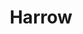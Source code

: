 ---
title: Harrow
date: 
draft: false

# descripcion
description : Argolla de plata pasante cierre italiano

materials: Plata 925

color: Plateado

dimensions: 3cm x 4cm

code: 01-11-0474

type: "Aros"

categories: []

price: $3.700,00

# Images
# first image will be shown in the product page
images:
  # - image: "images/path_to_image"
  # La ubicacion de las imagenes es imagenes/Aros/Aros.Argollas/01-11-0474-harrow
  - image: "./images/aros/argollas/01-11-0474_a.JPG"
  - image: "./images/aros/argollas/01-11-0474_b.JPG"
---